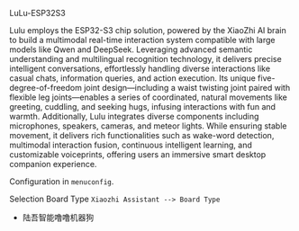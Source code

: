 

LuLu-ESP32S3

Lulu employs the ESP32-S3 chip solution, powered by the XiaoZhi AI brain to build a multimodal real-time interaction system compatible with large models like Qwen and DeepSeek. Leveraging advanced semantic understanding and multilingual recognition technology, it delivers precise intelligent conversations, effortlessly handling diverse interactions like casual chats, information queries, and action execution. Its unique five-degree-of-freedom joint design—including a waist twisting joint paired with flexible leg joints—enables a series of coordinated, natural movements like greeting, cuddling, and seeking hugs, infusing interactions with fun and warmth. Additionally, Lulu integrates diverse components including microphones, speakers, cameras, and meteor lights. While ensuring stable movement, it delivers rich functionalities such as wake-word detection, multimodal interaction fusion, continuous intelligent learning, and customizable voiceprints, offering users an immersive smart desktop companion experience.

Configuration in `menuconfig`.

Selection Board Type `Xiaozhi Assistant --> Board Type`

- 陆吾智能噜噜机器狗
